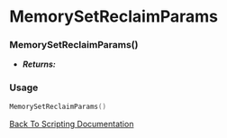 # MemorySetReclaimParams

### MemorySetReclaimParams()
- ***Returns:*** 

### Usage

```Lua
MemorySetReclaimParams()
```


[Back To Scripting Documentation](../README.md)
